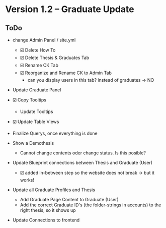 # Version 1.2 – Graduate Update

## ToDo
- change Admin Panel / site.yml
    - ☑️ Delete How To
    - ☑️ Delete Thesis & Graduates Tab
    - ☑️ Rename CK Tab
    - ☑️ Reorganize and Rename CK to Admin Tab
        - can you display users in this tab? instead of graduates -> NO

- Update Graduate Panel
- ☑️ Copy Tooltips
    - Update Tooltips
- ☑️ Update Table Views
- Finalize Querys, once everything is done

- Show a Demothesis
    - Cannot change contents oder change status. Is this posible?

- Update Blueprint connections between Thesis and Graduate (User)
    - ☑️ added in-between step so the website does not break -> but it works!

- Update all Graduate Profiles and Thesis
    - Add Graduate Page Content to Graduate (User)
    - Add the correct Graduate ID's (the folder-strings in accounts) to the right thesis, so it shows up

- Update Connections to frontend